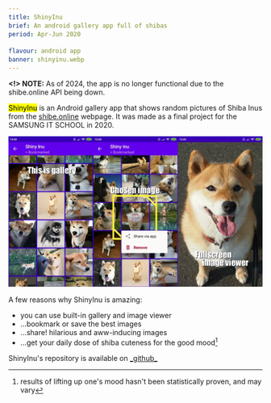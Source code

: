 ```yaml
---
title: ShinyInu
brief: An android gallery app full of shibas
period: Apr-Jun 2020

flavour: android app
banner: shinyinu.webp
---
```


**<!> NOTE:** As of 2024, the app is no longer functional due to the shibe.online API being down.

<mark class="highlight">ShinyInu</mark> is an Android gallery app that shows random pictures of Shiba Inus from the [shibe.online](https://github.com/azrogers/ShibeOnline) webpage. It was made as a final project for the SAMSUNG IT SCHOOL in 2020.

![ShinyInu interface](https://raw.githubusercontent.com/danielpancake/shinyinu/master/assets/preview2.webp)

A few reasons why ShinyInu is amazing:

- you can use built-in gallery and image viewer
- ...bookmark or save the best images
- ...share! hilarious and aww-inducing images
- ...get your daily dose of shiba cuteness for the good mood[^1]

ShinyInu's repository is available on [\_github\_](https://github.com/danielpancake/shinyinu)

[^1]: results of lifting up one's mood hasn't been statistically proven, and may vary
